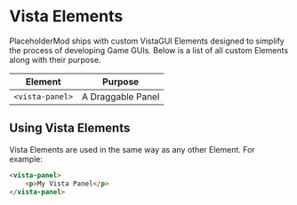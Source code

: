 # Vista Elements
PlaceholderMod ships with custom VistaGUI Elements designed to simplify the process of developing Game GUIs. Below is a list of all custom Elements along with their purpose.

| Element | Purpose  |
|----------|----------|
| `<vista-panel>`   | A Draggable Panel |

## Using Vista Elements
Vista Elements are used in the same way as any other Element. For example:
```HTML
<vista-panel>
    <p>My Vista Panel</p>
</vista-panel>
```
